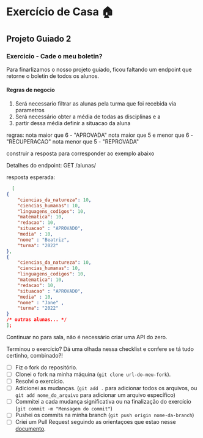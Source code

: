 # Exercício de Casa 🏠 

## Projeto Guiado 2

### Exercicio - Cade o meu boletin?

Para finarlizamos o nosso projeto guiado, ficou faltando um endpoint que retorne o boletin de todos os alunos.

#### Regras de negocio

1. Será necessario filtrar as alunas pela turma que foi recebida via parametros
2. Será necessário obter a média de todas as disciplinas e a 
3. partir dessa média definir a situacao da aluna

regras:
nota maior que 6 - "APROVADA"
nota maior que 5 e menor que 6 - "RECUPERACAO"
nota menor que 5 - "REPROVADA"

construir a resposta para corresponder ao exemplo abaixo

Detalhes do endpoint:
GET /alunas/

resposta esperada:

```json
  [
{
    "ciencias_da_natureza": 10,
    "ciencias_humanas": 10,
    "linguagens_codigos": 10,
    "matematica": 10,
    "redacao": 10,
    "situacao" : "APROVADO",
    "media" : 10,
    "nome" : "Beatriz",
    "turma": "2022"
},
{
    "ciencias_da_natureza": 10,
    "ciencias_humanas": 10,
    "linguagens_codigos": 10,
    "matematica": 10,
    "redacao": 10,
    "situacao" : "APROVADO",
    "media" : 10,
    "nome" : "Jane" ,
    "turma": "2022"
}
/* outras alunas... */
];
```

Continuar no para sala, não é necessário criar uma API do zero.

Terminou o exercício? Dá uma olhada nessa checklist e confere se tá tudo certinho, combinado?!

- [ ] Fiz o fork do repositório.
- [ ] Clonei o fork na minha máquina (`git clone url-do-meu-fork`).
- [ ] Resolvi o exercício.
- [ ] Adicionei as mudanças. (`git add .` para adicionar todos os arquivos, ou `git add nome_do_arquivo` para adicionar um arquivo específico)
- [ ] Commitei a cada mudança significativa ou na finalização do exercício (`git commit -m "Mensagem do commit"`)
- [ ] Pushei os commits na minha branch (`git push origin nome-da-branch`)
- [ ] Criei um Pull Request seguindo as orientaçoes que estao nesse [documento](https://github.com/mflilian/repo-example/blob/main/exercicios/para-casa/instrucoes-pull-request.md).
